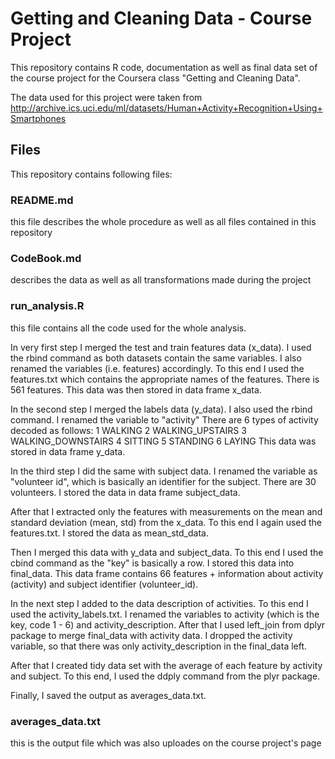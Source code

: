# Getting and Cleaning Data - Course Project

This repository contains R code, documentation as well as final data set of the course project
for the Coursera class "Getting and Cleaning Data".

The data used for this project were taken from
http://archive.ics.uci.edu/ml/datasets/Human+Activity+Recognition+Using+Smartphones 

## Files
This repository contains following files:

### README.md 
this file describes the whole procedure as well as all files contained in this repository

### CodeBook.md
describes the data as well as all transformations made during the project

### run_analysis.R
this file contains all the code used for the whole analysis.

In very first step I merged the test and train features data (x_data).
I used the rbind command as both datasets contain the same variables.
I also renamed the variables (i.e. features) accordingly. To this end
I used the features.txt which contains the appropriate names of the features.
There is 561 features.
This data was then stored in data frame x_data.

In the second step I merged the labels data (y_data).
I also used the rbind command.
I renamed the variable to "activity"
There are 6 types of activity decoded as follows:
1 WALKING
2 WALKING_UPSTAIRS
3 WALKING_DOWNSTAIRS
4 SITTING
5 STANDING
6 LAYING
This data was stored in data frame y_data.

In the third step I did the same with subject data.
I renamed the variable as "volunteer id", which is basically
an identifier for the subject. There are 30 volunteers.
I stored the data in data frame subject_data.

After that I extracted only the features with measurements
on the mean and standard deviation (mean, std) from the x_data.
To this end I again used the features.txt.
I stored the data as mean_std_data.

Then I merged this data with y_data and subject_data.
To this end I used the cbind command as the "key" is basically a row.
I stored this data into final_data.
This data frame contains 66 features + information about activity (activity)
and subject identifier (volunteer_id).

In the next step I added to the data description of activities.
To this end I used the activity_labels.txt.
I renamed the variables to activity (which is the key, code 1 - 6) and activity_description.
After that I used left_join from dplyr package to merge final_data with activity data.
I dropped the activity variable, so that there was only activity_description in the final_data
left.

After that I created tidy data set with the average of each feature by 
activity and subject.
To this end, I used the ddply command from the plyr package.

Finally, I saved the output as averages_data.txt.


### averages_data.txt
this is the output file which was also uploades on the course project's page
